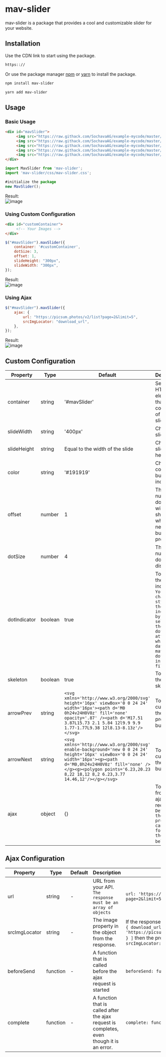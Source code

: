 # mav-slider

mav-slider is a package that provides a cool and customizable slider for your website.

## Installation

Use the CDN link to start using the package.

```html
https:://
```

Or use the package manager [npm]() or [yarn]() to install the package.

```bash
npm install mav-slider
```
```bash
yarn add mav-slider
```

## Usage

### Basic Usage

```html
<div id="mavSlider">
     <img src="https://raw.githack.com/SochavaAG/example-mycode/master/pens/1_images/img-1098x549-15.jpg" alt=""/>
     <img src="https://raw.githack.com/SochavaAG/example-mycode/master/pens/1_images/img-1098x549-5.jpg" alt="" />
     <img src="https://raw.githack.com/SochavaAG/example-mycode/master/pens/1_images/img-1098x549-1.jpg" alt=""/>
     <img src="https://raw.githack.com/SochavaAG/example-mycode/master/pens/1_images/img-1098x549-10.jpg" alt=""/>
     <img src="https://raw.githack.com/SochavaAG/example-mycode/master/pens/1_images/img-1098x549-4.jpg" alt=""/>
</div>
```

```javascript
import MavSlider from 'mav-slider';
import 'mav-slider/css/mav-slider.css';

#initialize the package
new MavSlider();
```
Result: <br>
![image](https://user-images.githubusercontent.com/81004830/202831165-b10db9e7-dcea-4a7b-be83-8cac4283cb78.png)

### Using Custom Configuration

```html
<div id="customContainer">
     <!-- Your Images -->
</div>
```

```javascript
$("#mavSlider").mavSlider({
    container: '#customContainer',
    dotSize: 3,
    offset: 1,
    slideHeight: "300px",
    slideWidth: "300px",
});
```
Result: <br>
![image](https://user-images.githubusercontent.com/81004830/202831189-8b4df263-9b79-4cd2-b31a-e6cc41b1512f.png)

### Using Ajax

```javascript
$("#mavSlider").mavSlider({
    ajax: {
        url: "https://picsum.photos/v2/list?page=2&limit=5",
        srcImgLocator: "download_url",
    },
});
```
Result: <br>
![image](https://user-images.githubusercontent.com/81004830/202831152-d4fdbc88-5770-4675-a002-cb4f171d6de7.png)

## Custom Configuration

| Property | Type | Default | Description | Example |
| --- | --- | --- | --- | --- |
| container | string | '#mavSlider' | Select the HTML element that is the container of your slider. | `container: '#customContainer'` |
| slideWidth | string | '400px' | Change the slide width. | `slideWidth: '300px'` |
| slideHeight | string | Equal to the width of the slide | Change the slide height. | `slideHeight: '250px'` |
| color | string | '#191919' | Change the color of buttons and indicators. | `color: '#0F3754'` |
| offset | number | 1 | The number of dots that will be shifted when the next/prev button is pressed. | `offset: 2` |
| dotSize | number | 4 | The number of dots displayed. | `dotSize: 5` |
| dotIndicator | boolean | true | To display the dot indicator. `You can change the style of the dot indicator by selecting the active dot attribute which is data-mavslider-dot-active in your CSS file.` | `dotIndicator: false` |
| skeleton | boolean | true | To display the loading skeleton. | `skeleton: false` |
| arrowPrev | string | `<svg xmlns='http://www.w3.org/2000/svg' height='16px' viewBox='0 0 24 24' width='16px'><path d='M0 0h24v24H0V0z' fill='none' opacity='.87' /><path d='M17.51 3.87L15.73 2.1 5.84 12l9.9 9.9 1.77-1.77L9.38 12l8.13-8.13z'/></svg>` | To customize the previous button. | `arrowPrev: '&#171;'` |
| arrowNext | string | `<svg xmlns='http://www.w3.org/2000/svg' enable-background='new 0 0 24 24' height='16px' viewBox='0 0 24 24' width='16px'><g><path d='M0,0h24v24H0V0z' fill='none' /></g><g><polygon points='6.23,20.23 8,22 18,12 8,2 6.23,3.77 14.46,12'/></g></svg>` | To customize the next button. | `arrowNext: '&#187;'` |
| ajax | object | {} | To get data from an ajax request. `Details of the ajax property can be found in the table below`. | `ajax: { url 'https://picsum.photos/v2/list?page=2&limit=5', srcImgLocator: 'download_url' }` |

## Ajax Configuration

| Property | Type | Default | Description | Example |
| --- | --- | --- | --- | --- |
| url | string | - | URL from your API. `The response must be an array of objects` | `url: 'https://picsum.photos/v2/list?page=2&limit=5'` |
| srcImgLocator | string | - | The image property in the object from the response. | If the response from your API is like this `[ { download_url: 'https://picsum.photos/id/8/5000/3333' } ]` then the property will be `srcImgLocator: 'download_url'` |
| beforeSend | function | - | A function that is called before the ajax request is started | `beforeSend: function() { //Your Code }` |
| complete | function | - | A function that is called after the ajax request is completes, even though it is an error. | `complete: function() { //Your Code }` |
